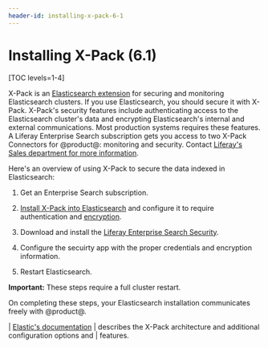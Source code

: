 ```yaml
---
header-id: installing-x-pack-6-1
---
```


# Installing X-Pack (6.1)

[TOC levels=1-4]

X-Pack is an 
[Elasticsearch extension](https://www.elastic.co/guide/en/elasticsearch/reference/6.1/setup-xpack.html)
for securing and monitoring Elasticsearch clusters. If you use Elasticsearch,
you should secure it with X-Pack. X-Pack's security features include
authenticating access to the Elasticsearch cluster's data and encrypting
Elasticsearch's internal and external communications. Most production systems
requires these features. A Liferay Enterprise Search subscription gets you
access to two X-Pack Connectors for @product@: monitoring and security. Contact
[Liferay's Sales department for more information](https://www.liferay.com/contact-us#contact-sales).

Here's an overview of using X-Pack to secure the data indexed in Elasticsearch:

1.  Get an Enterprise Search subscription.

2.  [Install X-Pack into Elasticsearch](https://www.elastic.co/guide/en/x-pack/6.1/installing-xpack.html) 
    and configure it to require authentication and 
    [encryption](https://www.elastic.co/guide/en/elasticsearch/reference/6.1/configuring-tls.html#configuring-tls).

3.  Download and install the 
    [Liferay Enterprise Search Security](https://web.liferay.com/group/customer/dxp/downloads/enterprise-search). 

4.  Configure the secuirty app with the proper credentials and encryption
    information.

5.  Restart Elasticsearch.

**Important:** These steps require a full cluster restart.

On completing these steps, your Elasticsearch installation communicates freely
with @product@. 

| [Elastic's documentation](https://www.elastic.co/guide/en/elasticsearch/reference/6.1/configuring-security.html)
| describes the X-Pack architecture and additional configuration options and
| features.
